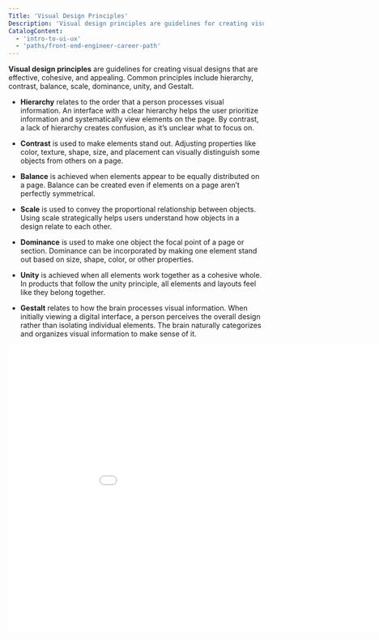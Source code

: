 ```yaml
---
Title: 'Visual Design Principles'
Description: 'Visual design principles are guidelines for creating visual designs that are effective, cohesive, and appealing. Common principles include hierarchy, contrast, balance, scale, dominance, unity, and Gestalt.'
CatalogContent:
  - 'intro-to-ui-ux'
  - 'paths/front-end-engineer-career-path'
---
```


**Visual design principles** are guidelines for creating visual designs that are effective, cohesive, and appealing. Common principles include hierarchy, contrast, balance, scale, dominance, unity, and Gestalt.

- **Hierarchy** relates to the order that a person processes visual information. An interface with a clear hierarchy helps the user prioritize information and systematically view elements on the page. By contrast, a lack of hierarchy creates confusion, as it’s unclear what to focus on.

- **Contrast** is used to make elements stand out. Adjusting properties like color, texture, shape, size, and placement can visually distinguish some objects from others on a page.

- **Balance** is achieved when elements appear to be equally distributed on a page. Balance can be created even if elements on a page aren’t perfectly symmetrical.

- **Scale** is used to convey the proportional relationship between objects. Using scale strategically helps users understand how objects in a design relate to each other.

- **Dominance** is used to make one object the focal point of a page or section. Dominance can be incorporated by making one element stand out based on size, shape, color, or other properties.

- **Unity** is achieved when all elements work together as a cohesive whole. In products that follow the unity principle, all elements and layouts feel like they belong together.

- **Gestalt** relates to how the brain processes visual information. When initially viewing a digital interface, a person perceives the overall design rather than isolating individual elements. The brain naturally categorizes and organizes visual information to make sense of it.

<iframe src="media/visual-design-principles.pdf" frameborder="0" width="960" height="569" allowfullscreen="true" mozallowfullscreen="true" webkitallowfullscreen="true"></iframe>
